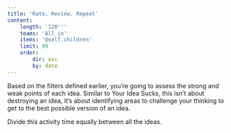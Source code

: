 ```yaml
---
title: 'Rate, Review, Repeat'
content:
    length: '120'''
    teams: 'All in'
    items: '@self.children'
    limit: 99
    order:
        dir: asc
        by: date
---
```


Based on the filters defined earlier, you’re going to assess the strong and weak points of each idea. Similar to Your Idea Sucks, this isn’t about destroying an idea, it’s about identifying areas to challenge your thinking to get to the best possible version of an idea.

Divide this activity time equally between all the ideas.